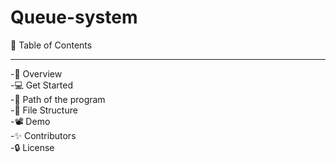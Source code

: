 # Queue-system
📝 Table of Contents
<hr>
-📙 Overview
<br>
-💻 Get Started
<br>
-🎯 Path of the program
<br>
-📁 File Structure
<br>
-📽 Demo
<br>
-✨ Contributors
<br>
-🔒 License
<br>
